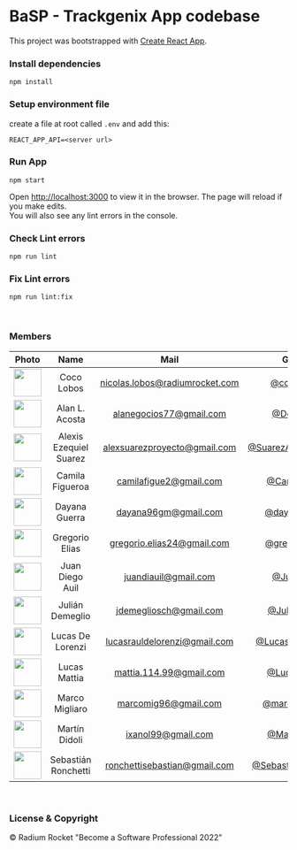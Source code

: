 # BaSP - Trackgenix App codebase

This project was bootstrapped with [Create React App](https://github.com/facebook/create-react-app).


### Install dependencies

    npm install

### Setup environment file
create a file at root called `.env` and add this:

    REACT_APP_API=<server url>

### Run App
    npm start

Open [http://localhost:3000](http://localhost:3000) to view it in the browser.
The page will reload if you make edits.\
You will also see any lint errors in the console.


### Check Lint errors
    npm run lint

### Fix Lint errors
    npm run lint:fix

<br>

### Members
|Photo | Name  | Mail | Github
| :-----: | :-----: | :-----: | :-----: |
<img src="https://avatars.githubusercontent.com/u/68791728?s=400&u=0ca4f284dcb8739c9b183e0741bef129418bef49&v=4" height="50" width="50">| Coco Lobos | nicolas.lobos@radiumrocket.com | [@cocolobos](https://github.com/cocolobos)
<img src="https://avatars.githubusercontent.com/u/101230897?v=4" height="50" width="50">| Alan L. Acosta | alanegocios77@gmail.com | [@DeepFreq](https://github.com/DeepFreq)
<img src="https://avatars.githubusercontent.com/u/101270981?v=4" height="50" width="50">| Alexis Ezequiel  Suarez | alexsuarezproyecto@gmail.com | [@SuarezAlexisEzequiel](https://github.com/SuarezAlexisEzequiel)
<img src="https://avatars.githubusercontent.com/u/93167972?v=4" height="50" width="50">| Camila Figueroa | camilafigue2@gmail.com | [@CamilaFigue](https://github.com/CamilaFigue)
<img src="https://avatars.githubusercontent.com/u/99972904?v=4" height="50" width="50">| Dayana Guerra | dayana96gm@gmail.com | [@dayanagm96](https://github.com/dayanagm96)
<img src="https://avatars.githubusercontent.com/u/101216185?v=4" height="50" width="50">| Gregorio Elias | gregorio.elias24@gmail.com | [@gregorioelias](https://github.com/gregorioelias)
<img src="https://avatars.githubusercontent.com/u/99680487?v=4" height="50" width="50">| Juan Diego Auil | juandiauil@gmail.com | [@Juanoauil](https://github.com/Juanoauil)
<img src="https://ca.slack-edge.com/T01BT3F9HGS-U0360T25JP8-bc74ca468855-512" height="50" width="50">| Julián Demeglio | jdemegliosch@gmail.com | [@JulianDeme](https://github.com/JulianDeme)
<img src="https://avatars.githubusercontent.com/u/81604638?v=4" height="50" width="50">| Lucas De Lorenzi | lucasrauldelorenzi@gmail.com | [@Lucas-DeLorenzi](https://github.com/Lucas-DeLorenzi)
<img src="https://avatars.githubusercontent.com/u/101306525?v=4" height="50" width="50">| Lucas Mattia | mattia.114.99@gmail.com | [@LucasMattia](https://github.com/LucasMattia)
<img src="https://avatars.githubusercontent.com/u/75504035?v=4" height="50" width="50">| Marco Migliaro | marcomig96@gmail.com | [@marcomigliaro](https://github.com/marcomigliaro)
<img src="https://avatars.githubusercontent.com/u/101211200?v=4" height="50" width="50">| Martín Didoli | ixanol99@gmail.com | [@MartinDidoli](https://github.com/MartinDidoli)
<img src="https://avatars.githubusercontent.com/u/101360573?v=4" height="50" width="50">| Sebastián Ronchetti | ronchettisebastian@gmail.com | [@SebastianRonchetti](https://github.com/SebastianRonchetti)


<br>

### License & Copyright

© Radium Rocket "Become a Software Professional 2022"
